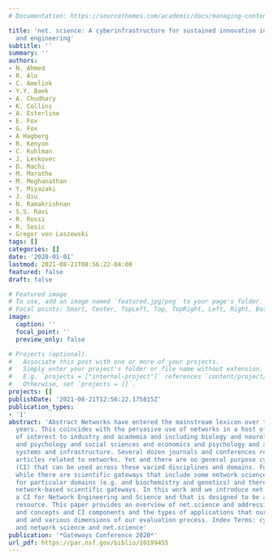```yaml
---
# Documentation: https://sourcethemes.com/academic/docs/managing-content/

title: 'net. science: A cyberinfrastructure for sustained innovation in network science
  and engineering'
subtitle: ''
summary: ''
authors:
- N. Ahmed
- R. Alo
- C. Amelink
- Y.Y. Baek
- A. Chudhary
- K. Collins
- A. Esterline
- E. Fox
- G. Fox
- A Hagberg
- R. Kenyon
- C. Kuhlman
- J. Leskovec
- D. Machi
- M. Marathe
- M. Meghanathan
- Y. Miyazaki
- J. Qiu
- N. Ramakrishnan
- S.S. Ravi
- R. Rossi
- R. Sosic
- Gregor von Laszewski
tags: []
categories: []
date: '2020-01-01'
lastmod: 2021-08-21T08:56:22-04:00
featured: false
draft: false

# Featured image
# To use, add an image named `featured.jpg/png` to your page's folder.
# Focal points: Smart, Center, TopLeft, Top, TopRight, Left, Right, BottomLeft, Bottom, BottomRight.
image:
  caption: ''
  focal_point: ''
  preview_only: false

# Projects (optional).
#   Associate this post with one or more of your projects.
#   Simply enter your project's folder or file name without extension.
#   E.g. `projects = ["internal-project"]` references `content/project/deep-learning/index.md`.
#   Otherwise, set `projects = []`.
projects: []
publishDate: '2021-08-21T12:56:22.175815Z'
publication_types:
- '1'
abstract: 'Abstract Networks have entered the mainstream lexicon over the last ten
  years. This coincides with the pervasive use of networks in a host of disciplines
  of interest to industry and academia and including biology and neurology and genomics
  and psychology and social sciences and economics and psychology and and cyber-physical
  systems and infrastructure. Several dozen journals and conferences regularly contain
  articles related to networks. Yet and there are no general purpose cyberinfrastructures
  (CI) that can be used across these varied disciplines and domains. Furthermore and
  while there are scientific gateways that include some network science capabilities
  for particular domains (e.g. and biochemistry and genetics) and there are no general-purpose
  network-based scientific gateways. In this work and we introduce net.science and
  a CI for Network Engineering and Science and that is designed to be a community
  resource. This paper provides an overview of net.science and addressing key requirements
  and concepts and CI components and the types of applications that our CI will support
  and and various dimensions of our evaluation process. Index Terms: cyberinfrastructure
  and network science and net.science'
publication: '*Gateways Conference 2020*'
url_pdf: https://par.nsf.gov/biblio/10199455
---
```

